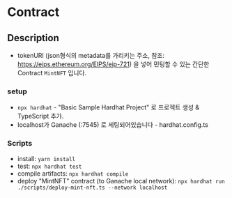 # Contract
## Description
* tokenURI<string> (json형식의 metadata를 가리키는 주소, 참조: https://eips.ethereum.org/EIPS/eip-721) 을 넣어 민팅할 수 있는 간단한 Contract `MintNFT` 입니다.

### setup
* `npx hardhat` - "Basic Sample Hardhat Project" 로 프로젝트 생성 & TypeScript 추가.
* localhost가 Ganache (:7545) 로 세팅되어있습니다 - hardhat.config.ts

### Scripts
* install: `yarn install`
* test: `npx hardhat test`
* compile artifacts: `npx hardhat compile`
* deploy "MintNFT" contract (to Ganache local network): `npx hardhat run ./scripts/deploy-mint-nft.ts --network localhost`